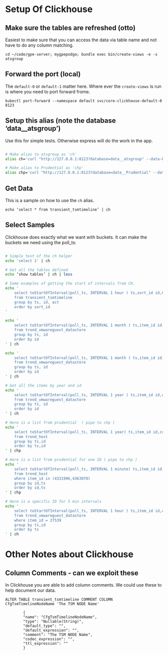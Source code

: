 # Setup Of Clickhouse 

## Make sure the tables are refreshed (otto)

Easiest to make sure that you can access the data via table name
and not have to do any column matching.

`cd ~/code/gpe-server; mygpepodgo; bundle exec bin/create-views -e -s atsgroup`

## Forward the port (local)

The `default-0` or `default-1` matter here. Where ever the `create-views` is run is where you need
to port forward frome. 

`kubectl port-forward --namespace default svc/core-clickhouse-default-0 8123`

## Setup this alias (note the database ‘data__atsgroup’)

Use this for simple tests. Otherwise express will do the work in the app. 

```bash

# Make alias to atsgroup as 'ch'
alias ch='curl "http://127.0.0.1:8123?database=data__atsgroup" --data-binary @-'

# Make alias to Prudential as 'chp'
alias chp='curl "http://127.0.0.1:8123?database=data__Prudential" --data-binary @-'

```

## Get Data

This is a sample on how to use the `ch` alias.

`echo ‘select * from transient_tsmtimeline’ | ch`


## Select Samples

Clickhouse does exactly what we want with buckets. It can make the buckets we need using the poll_ts:


```bash

# Simple test of the ch helper
echo 'select 1' | ch

# Get all the tables defined
echo ‘show tables’ | ch | less

# Some examples of getting the start of intervals from CH.
echo '
    select toStartOfInterval(poll_ts, INTERVAL 1 hour ) ts,sort_id id,CfgTsmTimelineActivity act,count(*) 
    from transient_tsmtimeline 
    group by ts, id, act 
    order by sort_id
'

echo '
    select toStartOfInterval(poll_ts, INTERVAL 1 month ) ts,item_id id,count(*) 
    from trend_vmwareguest_datastore 
    group by ts, id 
    order by id
' | ch

echo '
    select toStartOfInterval(poll_ts, INTERVAL 1 month ) ts,item_id id,count(*) 
    from trend_vmwareguest_datastore 
    group by ts, id 
    order by id
' | ch

# Get all the items by year and id
echo '
    select toStartOfInterval(poll_ts, INTERVAL 1 year ) ts,item_id id,count(*) 
    from trend_vmwareguest_datastore 
    group by ts, id 
    order by id
' | ch

# Here is a list from prudential  ( pipe to chp )
echo '
    select toStartOfInterval(poll_ts, INTERVAL 1 year) ts,item_id id,count(*) 
    from trend_host 
    group by ts,id 
    order by ts,id
' | chp

# Here is a list from prudential for one ID ( pipe to chp )
echo '
    select toStartOfInterval(poll_ts, INTERVAL 1 minute) ts,item_id id,count(*) 
    from trend_host
    where item_id in (4331996,4363070)
    group by id,ts 
    order by id,ts
' | chp

# Here is a specific ID for 5 min intervals
echo '
    select toStartOfInterval(poll_ts, INTERVAL 1 hour ) ts,item_id id,count(*) 
    from trend_vmwareguest_datastore
    where item_id = 27539 
    group by ts,id
    order by ts
' | ch


```


# Other Notes about Clickhouse

## Column Comments - can we exploit these

In Clickhouse you are able to add column comments. We could use these to help document our data.

`ALTER TABLE transient_tsmtimeline COMMENT COLUMN CfgTsmTimelineNodeName 'The TSM NODE Name'`

```
        {
        "name": "CfgTsmTimelineNodeName",
        "type": "Nullable(String)",
        "default_type": "",
        "default_expression": "",
        "comment": "The TSM NODE Name",
        "codec_expression": "",
        "ttl_expression": ""
        }
```